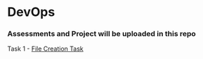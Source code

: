# DevOps 

### Assessments and Project will be uploaded in this repo

Task 1 - [File Creation Task](https://github.com/pravinraj-marimuthu/DevOps/blob/main/Tasks/File%20Creation%20tasks.md)
